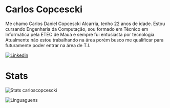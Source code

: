 
# Carlos Copcescki

Me chamo Carlos Daniel Copcescki Alcarria, tenho 22 anos de idade. Estou cursando Engenharia da Computação, sou formado em Técnico em Informática pela ETEC de Mauá e sempre fui entusiasta por tecnologia. Atualmente não estou trabalhando na área porém busco me qualificar para futuramente poder entrar na área de T.I.

[![Linkedin](https://skillicons.dev/icons?i=linkedin)](www.linkedin.com/in/carlos-alcarria)


# Stats

![Stats carloscopcescki](https://github-readme-stats.vercel.app/api?username=carloscopcescki&show_icons=true&)

![Linguaguens](https://github-readme-stats.vercel.app/api/top-langs/?username=carloscopcescki&layout=compact)
